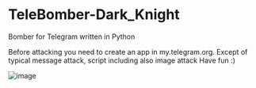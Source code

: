 # TeleBomber-Dark_Knight
Bomber for Telegram written in Python

Before attacking you need to create an app in my.telegram.org.
Except of typical message attack, script including also image attack
Have fun :)

![image](https://user-images.githubusercontent.com/108742791/177360787-6fe38154-abbb-4afb-b33f-2bcaa856251b.png)
